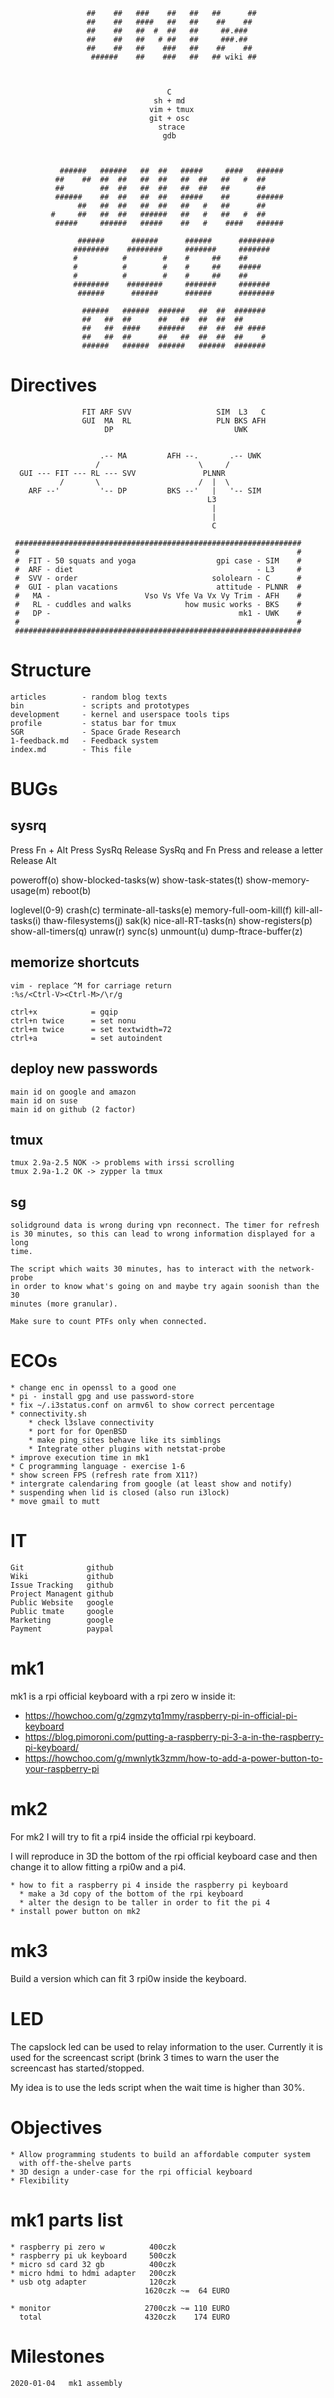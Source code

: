 
                     ##    ##   ###    ##   ##   ##      ##
                     ##    ##   ####   ##   ##    ##    ##
                     ##    ##   ##  #  ##   ##     ##.###
                     ##    ##   ##   # ##   ##     ###.##
                     ##    ##   ##    ###   ##    ##    ##
                      ######    ##    ###   ##   ## wiki ##



                                       C
                                    sh + md
                                   vim + tmux
                                   git + osc
                                     strace
                                      gdb



               ######   ######   ##  ##   #####     ####   ######
              ##    ##  ##  ##   ##  ##   ##  ##   ##   #  ##
              ##        ##  ##   ##  ##   ##  ##   ##      ##
              ######    ##  ##   ##  ##   #####    ##      ######
                   ##   ##  ##   ##  ##   ##   #   ##      ##
             #     ##   ##  ##   ######   ##   #   ##   #  ##
              #####     ######   #####    ##   #    ####   ######

                   ######      ######      ######      ########
                  ########    ########     #######     #######
                  #          #        #    #     ##    ##
                  #          #        #    #     ##    #####
                  #          #        #    #     ##    ##
                  ########    ########     #######     #######
                   ######      ######      ######      ########

                    ######   ######  ######   ##  ##  #######
                    ##   ##  ##      ##   ##  ##  ##  ##
                    ##   ##  ####    ######   ##  ##  ## ####
                    ##   ##  ##      ##   ##  ##  ##  ##    #
                    ######   ######  ######   ######  #######


# Directives

                    FIT ARF SVV                   SIM  L3   C
                    GUI  MA  RL                   PLN BKS AFH
                         DP                           UWK


                        .-- MA         AFH --.       .-- UWK
                       /                      \     /
      GUI --- FIT --- RL --- SVV               PLNNR
               /       \                      /  |  \
        ARF --'         '-- DP         BKS --'   |   '-- SIM
                                                L3
                                                 |
                                                 |
                                                 C

     ################################################################
     #                                                              #
     #  FIT - 50 squats and yoga                  gpi case - SIM    #
     #  ARF - diet                                         - L3     #
     #  SVV - order                              sololearn - C      #
     #  GUI - plan vacations                      attitude - PLNNR  #
     #   MA -                     Vso Vs Vfe Va Vx Vy Trim - AFH    #
     #   RL - cuddles and walks            how music works - BKS    #
     #   DP -                                          mk1 - UWK    #
     #                                                              #
     ################################################################

# Structure

    articles        - random blog texts
    bin             - scripts and prototypes
    development     - kernel and userspace tools tips
    profile         - status bar for tmux
    SGR             - Space Grade Research
    1-feedback.md   - Feedback system
    index.md        - This file

# BUGs

## sysrq

Press Fn + Alt
Press SysRq
Release SysRq and Fn
Press and release a letter
Release Alt

poweroff(o)
show-blocked-tasks(w)
show-task-states(t)
show-memory-usage(m)
reboot(b)

loglevel(0-9)
crash(c)
terminate-all-tasks(e)
memory-full-oom-kill(f)
kill-all-tasks(i)
thaw-filesystems(j)
sak(k)
nice-all-RT-tasks(n)
show-registers(p)
show-all-timers(q)
unraw(r)
sync(s)
unmount(u)
dump-ftrace-buffer(z)


## memorize shortcuts

    vim - replace ^M for carriage return
    :%s/<Ctrl-V><Ctrl-M>/\r/g

    ctrl+x            = gqip
    ctrl+n twice      = set nonu
    ctrl+m twice      = set textwidth=72
    ctrl+a            = set autoindent

## deploy new passwords

    main id on google and amazon
    main id on suse
    main id on github (2 factor)

## tmux

    tmux 2.9a-2.5 NOK -> problems with irssi scrolling
    tmux 2.9a-1.2 OK -> zypper la tmux

## sg

    solidground data is wrong during vpn reconnect. The timer for refresh
	is 30 minutes, so this can lead to wrong information displayed for a long
	time.

    The script which waits 30 minutes, has to interact with the network-probe
    in order to know what's going on and maybe try again soonish than the 30
    minutes (more granular).

    Make sure to count PTFs only when connected.

# ECOs

    * change enc in openssl to a good one
    * pi - install gpg and use password-store
    * fix ~/.i3status.conf on armv6l to show correct percentage
    * connectivity.sh
        * check l3slave connectivity
		* port for for OpenBSD
        * make ping_sites behave like its simblings
        * Integrate other plugins with netstat-probe
    * improve execution time in mk1
    * C programming language - exercise 1-6
    * show screen FPS (refresh rate from X11?)
    * intergrate calendaring from google (at least show and notify)
	* suspending when lid is closed (also run i3lock)
    * move gmail to mutt

# IT

    Git              github
    Wiki             github
    Issue Tracking   github
    Project Managent github
    Public Website   google
    Public tmate     google
    Marketing        google
    Payment          paypal

# mk1

mk1 is a rpi official keyboard with a rpi zero w inside it:

  * https://howchoo.com/g/zgmzytq1mmy/raspberry-pi-in-official-pi-keyboard
  * https://blog.pimoroni.com/putting-a-raspberry-pi-3-a-in-the-raspberry-pi-keyboard/
  * https://howchoo.com/g/mwnlytk3zmm/how-to-add-a-power-button-to-your-raspberry-pi

# mk2

For mk2 I will try to fit a rpi4 inside the official rpi keyboard.

I will reproduce in 3D the bottom of the rpi official keyboard case and
then change it to allow fitting a rpi0w and a pi4.

    * how to fit a raspberry pi 4 inside the raspberry pi keyboard
      * make a 3d copy of the bottom of the rpi keyboard
      * alter the design to be taller in order to fit the pi 4
    * install power button on mk2

# mk3

Build a version which can fit 3 rpi0w inside the keyboard.

# LED

The capslock led can be used to relay information to the user. Currently
it is used for the screencast script (brink 3 times to warn the user the
screencast has started/stopped.

My idea is to use the leds script when the wait time is higher than 30%.

# Objectives

    * Allow programming students to build an affordable computer system
      with off-the-shelve parts
    * 3D design a under-case for the rpi official keyboard
    * Flexibility

# mk1 parts list

    * raspberry pi zero w          400czk
    * raspberry pi uk keyboard     500czk
    * micro sd card 32 gb          400czk
    * micro hdmi to hdmi adapter   200czk
    * usb otg adapter              120czk
                                  1620czk ~=  64 EURO

    * monitor                     2700czk ~= 110 EURO
      total                       4320czk    174 EURO

# Milestones

    2020-01-04   mk1 assembly
